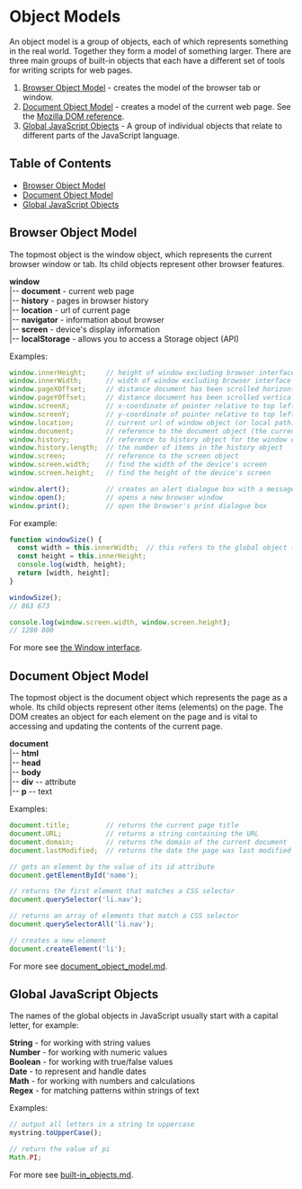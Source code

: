 # Object Models


An object model is a group of objects, each of which represents something in the real world. Together they form a model of something larger. There are three main groups of built-in objects that each have a different set of tools for writing scripts for web pages.

1. [Browser Object Model](https://www.w3schools.com/js/js_window.asp) - creates the model of the browser tab or window.
2. [Document Object Model](https://developer.mozilla.org/en-US/docs/Web/API/Document_Object_Model/Introduction) - creates a model of the current web page. See the [Mozilla DOM reference](https://developer.mozilla.org/en-US/docs/Web/API/Document_Object_Model).
3. [Global JavaScript Objects](https://developer.mozilla.org/en-US/docs/Web/JavaScript/Reference/Global_Objects) - A group of individual objects that relate to different parts of the JavaScript language.

## Table of Contents

<!-- toc -->

- [Browser Object Model](#browser-object-model)
- [Document Object Model](#document-object-model)
- [Global JavaScript Objects](#global-javascript-objects)

<!-- tocstop -->

## Browser Object Model

The topmost object is the window object, which represents the current browser window or tab. Its child objects represent other browser features.

**window**  
|-- **document**     - current web page  
|-- **history**      - pages in browser history  
|-- **location**     - url of current page  
|-- **navigator**    - information about browser  
|-- **screen**       - device's display information  
|-- **localStorage** - allows you to access a Storage object (API)

Examples:

```javascript
window.innerHeight;     // height of window excluding browser interface
window.innerWidth;      // width of window excluding browser interface
window.pageXOffset;     // distance document has been scrolled horizontally (px)
window.pageYOffset;     // distance document has been scrolled vertically (px)
window.screenX;         // x-coordinate of pointer relative to top left (px)
window.screenY;         // y-coordinate of pointer relative to top left (px)
window.location;        // current url of window object (or local path)
window.document;        // reference to the document object (the current page)
window.history;         // reference to history object for the window or tab
window.history.length;  // the number of items in the history object
window.screen;          // reference to the screen object
window.screen.width;    // find the width of the device's screen
window.screen.height;   // find the height of the device's screen

window.alert();         // creates an alert dialogue box with a message
window.open();          // opens a new browser window
window.print();         // open the browser's print dialogue box
```

For example:

```javascript
function windowSize() {
  const width = this.innerWidth;  // this refers to the global object (window)
  const height = this.innerHeight;
  console.log(width, height);
  return [width, height];
}

windowSize();
// 863 673

console.log(window.screen.width, window.screen.height);
// 1280 800
```

For more see [the Window interface](https://developer.mozilla.org/en-US/docs/Web/API/Window).


## Document Object Model

The topmost object is the document object which represents the page as a whole. Its child objects represent other items (elements) on the page. The DOM creates an object for each element on the page and is vital to accessing and updating the contents of the current page.

**document**  
|-- **html**  
|-- **head**  
|-- **body**  
|-- **div** -- attribute  
|-- **p** -- text  

Examples:

```javascript
document.title;         // returns the current page title
document.URL;           // returns a string containing the URL
document.domain;        // returns the domain of the current document
document.lastModified;  // returns the date the page was last modified

// gets an element by the value of its id attribute
document.getElementById('name');

// returns the first element that matches a CSS selector
document.querySelector('li.nav');

// returns an array of elements that match a CSS selector
document.querySelectorAll('li.nav');

// creates a new element
document.createElement('li');
```

For more see [document_object_model.md](document_object_model.md).

## Global JavaScript Objects

The names of the global objects in JavaScript usually start with a capital letter, for example:

**String** - for working with string values  
**Number** - for working with numeric values  
**Boolean** - for working with true/false values  
**Date** - to represent and handle dates  
**Math** - for working with numbers and calculations  
**Regex** - for matching patterns within strings of text  

Examples:

```javascript
// output all letters in a string to uppercase
mystring.toUpperCase();

// return the value of pi
Math.PI;
```

For more see [built-in_objects.md](built-in_objects.md).
